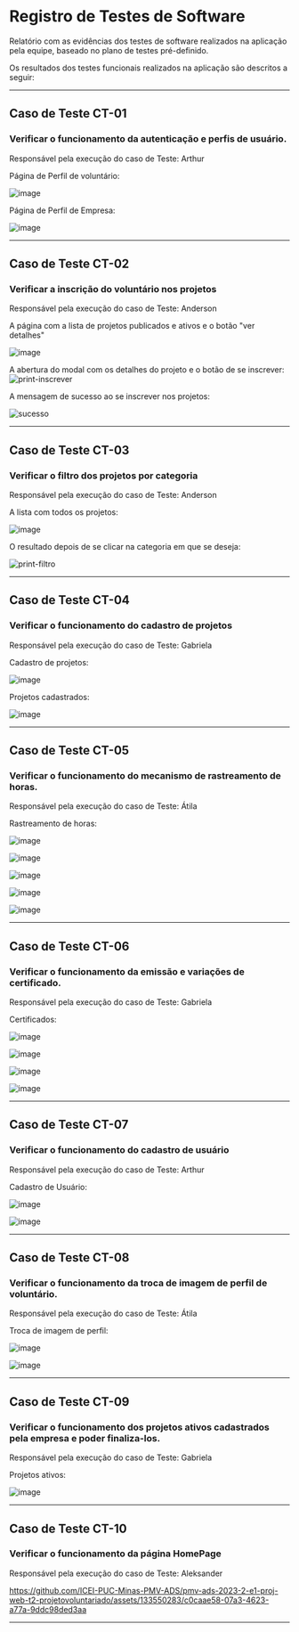 # Registro de Testes de Software

Relatório com as evidências dos testes de software realizados na aplicação pela equipe, baseado no plano de testes pré-definido.

Os resultados dos testes funcionais realizados na aplicação são descritos a seguir:

----

## Caso de Teste CT-01
### Verificar o funcionamento da autenticação e perfis de usuário.

Responsável pela execução do caso de Teste: Arthur

Página de Perfil de voluntário:

![image](https://github.com/ICEI-PUC-Minas-PMV-ADS/pmv-ads-2023-2-e1-proj-web-t2-projetovoluntariado/assets/137177277/91980fa8-1b0a-411d-b3f5-3fa48f576fe5)

Página de Perfil de Empresa:

![image](https://github.com/ICEI-PUC-Minas-PMV-ADS/pmv-ads-2023-2-e1-proj-web-t2-projetovoluntariado/assets/137177277/7a0232ee-91af-4162-9d07-b664a2ed6c51)

---- 

## Caso de Teste CT-02
### Verificar a inscrição do voluntário nos projetos

Responsável pela execução do caso de Teste: Anderson

A página com a lista de projetos publicados e ativos e o botão "ver detalhes"

![image](https://github.com/ICEI-PUC-Minas-PMV-ADS/pmv-ads-2023-2-e1-proj-web-t2-projetovoluntariado/assets/59897366/9926da2a-f6c3-47a9-ae46-f14bcb86da38)

A abertura do modal com os detalhes do projeto e o botão de se inscrever:
![print-inscrever](https://github.com/ICEI-PUC-Minas-PMV-ADS/pmv-ads-2023-2-e1-proj-web-t2-projetovoluntariado/assets/59897366/bceb0b98-562a-48fb-bca6-dfd8f66878c9)

A mensagem de sucesso ao se inscrever nos projetos:

![sucesso](https://github.com/ICEI-PUC-Minas-PMV-ADS/pmv-ads-2023-2-e1-proj-web-t2-projetovoluntariado/assets/59897366/8ef76f66-e03c-4c12-86ed-19b45f165ddb)


---- 

## Caso de Teste CT-03
### Verificar o filtro dos projetos por categoria

Responsável pela execução do caso de Teste: Anderson 

A lista com todos os projetos:

![image](https://github.com/ICEI-PUC-Minas-PMV-ADS/pmv-ads-2023-2-e1-proj-web-t2-projetovoluntariado/assets/59897366/cbc7f95f-02ac-415e-87d1-6b44389fca98)

O resultado depois de se clicar na categoria em que se deseja:

![print-filtro](https://github.com/ICEI-PUC-Minas-PMV-ADS/pmv-ads-2023-2-e1-proj-web-t2-projetovoluntariado/assets/59897366/c9a6f6fb-9e14-435b-90fd-ef7eda29ecd1)


---- 

## Caso de Teste CT-04
### Verificar o funcionamento do cadastro de projetos

Responsável pela execução do caso de Teste: Gabriela
  
Cadastro de projetos:

![image](https://github.com/ICEI-PUC-Minas-PMV-ADS/pmv-ads-2023-2-e1-proj-web-t2-projetovoluntariado/assets/137177277/c728613e-62ae-4b4d-9be2-e733ceade7ef)

Projetos cadastrados:

![image](https://github.com/ICEI-PUC-Minas-PMV-ADS/pmv-ads-2023-2-e1-proj-web-t2-projetovoluntariado/assets/137177277/a09a7d90-4cd8-48c3-a58a-5556ee425b63)


---- 

## Caso de Teste CT-05
### Verificar o funcionamento do mecanismo de rastreamento de horas.

Responsável pela execução do caso de Teste: Átila 
  
Rastreamento de horas:

![image](https://github.com/ICEI-PUC-Minas-PMV-ADS/pmv-ads-2023-2-e1-proj-web-t2-projetovoluntariado/assets/137177277/d1a7c739-3d11-4900-bf6f-0c4cd326967e)

![image](https://github.com/ICEI-PUC-Minas-PMV-ADS/pmv-ads-2023-2-e1-proj-web-t2-projetovoluntariado/assets/137177277/82b4b94d-c791-477d-be84-1fc7c14f3639)

![image](https://github.com/ICEI-PUC-Minas-PMV-ADS/pmv-ads-2023-2-e1-proj-web-t2-projetovoluntariado/assets/137177277/6580a59d-6741-4be7-b69b-52d344c01d47)

![image](https://github.com/ICEI-PUC-Minas-PMV-ADS/pmv-ads-2023-2-e1-proj-web-t2-projetovoluntariado/assets/137177277/e443fa3a-f265-4442-adf5-1c953d0c93f9)

![image](https://github.com/ICEI-PUC-Minas-PMV-ADS/pmv-ads-2023-2-e1-proj-web-t2-projetovoluntariado/assets/137177277/d74e0991-7c1f-46bb-9589-08bd4f60380c)

---- 

## Caso de Teste CT-06
### Verificar o funcionamento da emissão e variações de certificado.

Responsável pela execução do caso de Teste: Gabriela
  
Certificados:

![image](https://github.com/ICEI-PUC-Minas-PMV-ADS/pmv-ads-2023-2-e1-proj-web-t2-projetovoluntariado/assets/137177277/6d65fd1c-290e-4151-9507-163294ca3bab)

![image](https://github.com/ICEI-PUC-Minas-PMV-ADS/pmv-ads-2023-2-e1-proj-web-t2-projetovoluntariado/assets/137177277/be8954be-c8ee-4671-9db8-92ba8f3c5cb5)

![image](https://github.com/ICEI-PUC-Minas-PMV-ADS/pmv-ads-2023-2-e1-proj-web-t2-projetovoluntariado/assets/137177277/342ae8b6-983d-49e5-9ae3-f90019e95f03)

![image](https://github.com/ICEI-PUC-Minas-PMV-ADS/pmv-ads-2023-2-e1-proj-web-t2-projetovoluntariado/assets/137177277/eeb5daad-462c-461b-9082-e27b8968e7f3)

---- 

## Caso de Teste CT-07
### Verificar o funcionamento do cadastro de usuário
Responsável pela execução do caso de Teste: Arthur 
  
Cadastro de Usuário:

![image](https://github.com/ICEI-PUC-Minas-PMV-ADS/pmv-ads-2023-2-e1-proj-web-t2-projetovoluntariado/assets/137177277/043fc552-721d-4251-8d32-fc51d27b4d9c)

![image](https://github.com/ICEI-PUC-Minas-PMV-ADS/pmv-ads-2023-2-e1-proj-web-t2-projetovoluntariado/assets/137177277/a822ff31-8b71-42d6-9844-1b6e2d51d6ec)

---- 

## Caso de Teste CT-08
### Verificar o funcionamento da troca de imagem de perfil de voluntário.

Responsável pela execução do caso de Teste: Átila 
  
Troca de imagem de perfil:

![image](https://github.com/ICEI-PUC-Minas-PMV-ADS/pmv-ads-2023-2-e1-proj-web-t2-projetovoluntariado/assets/137177277/c03e265b-5375-400e-b4cb-bc0b7e73b718)

![image](https://github.com/ICEI-PUC-Minas-PMV-ADS/pmv-ads-2023-2-e1-proj-web-t2-projetovoluntariado/assets/137177277/b92fa83e-2f97-4836-abd1-250c3ac7ddf1)

---- 
## Caso de Teste CT-09
### Verificar o funcionamento dos projetos ativos cadastrados pela empresa e poder finaliza-los.

Responsável pela execução do caso de Teste: Gabriela
  
Projetos ativos: 

![image](https://github.com/ICEI-PUC-Minas-PMV-ADS/pmv-ads-2023-2-e1-proj-web-t2-projetovoluntariado/assets/137177277/c13526dd-64ae-4c17-89a6-864a819b69aa)

---- 

## Caso de Teste CT-10
### Verificar o funcionamento da página HomePage 

Responsável pela execução do caso de Teste: Aleksander 
  
https://github.com/ICEI-PUC-Minas-PMV-ADS/pmv-ads-2023-2-e1-proj-web-t2-projetovoluntariado/assets/133550283/c0caae58-07a3-4623-a77a-9ddc98ded3aa

---- 



